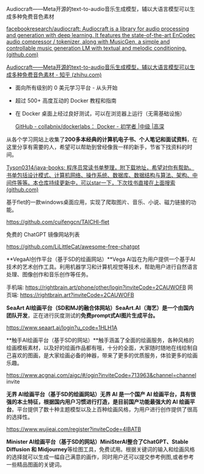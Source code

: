 Audiocraft——Meta开源的text-to-audio音乐生成模型，辅以大语言模型可以生成多种免费音色素材

[facebookresearch/audiocraft: Audiocraft is a library for audio processing and generation with deep learning. It features the state-of-the-art EnCodec audio compressor / tokenizer, along with MusicGen, a simple and controllable music generation LM with textual and melodic conditioning. (github.com)](https://github.com/facebookresearch/audiocraft)

[Audiocraft——Meta开源的text-to-audio音乐生成模型，辅以大语言模型可以生成多种免费音色素材 - 知乎 (zhihu.com)](https://zhuanlan.zhihu.com/p/637706956)



- 面向所有级别的 0 美元学习平台 - 从头开始

- 超过 500+ 高度互动的 Docker 教程和指南

- 在 Docker 桌面上经过良好测试，可以在浏览器上运行（无需基础设施）

  [GitHub - collabnix/dockerlabs： Docker - 初学者 |中级 |高深](https://github.com/collabnix/dockerlabs)



从各个学习网站上收集了**200多本经典的计算机电子书、个人笔记和面试资料**，在这里分享有需要的人，希望可以帮助到曾经像我一样的新手，节省下找资料的时间。

[Tyson0314/java-books: 程序员常读书单整理，附下载地址，希望对你有帮助。书单包括设计模式、计算机网络、操作系统、数据库、数据结构与算法、架构、中间件等等。本仓库持续更新中，可以star一下，下次找书直接在上面搜索 (github.com)](https://github.com/Tyson0314/java-books)





基于flet的一款windows桌面应用，实现了爬取图片、音乐、小说、磁力链接的功能。

https://github.com/cuifengcn/TAICHI-flet



免费的 ChatGPT 镜像网站列表

https://github.com/LiLittleCat/awesome-free-chatgpt



**VegaAI创作平台（基于SD的绘画网站）**Vega Al旨在为用户提供一个基于AI技术的艺术创作工具。利用机器学习和计算机视觉等技术，帮助用户进行自然语言处理、图像创作和音乐创作等任务。

手机端: https://rightbrain.art/phone/other/login?inviteCode=2CAUWOFB
网页端: https://rightbrain.art?inviteCode=2CAUWOFB



**SeaArt AI绘画平台（SD和MJ的融合体网站）**SeaArt.AI（海艺）是一个由**国内团队开发**，正在进行灰度测试的**免费prompt式AI图片生成平台。**

https://www.seaart.ai/login?u_code=1HLH1A





**触手AI绘画平台（基于SD的网站）**触手涵盖了全面的绘画服务，各种风格的绘画模板素材，以及好的绘画作品都有哦，十分的全面，大家随时随地在线绘制自己喜欢的图画，是大家绘画必备的神器，带来了更多的优质服务，体验更多的绘画乐趣。

https://www.acgnai.com/aigc/#/ogin?inviteCode=713963&channel=channel invite



**无界 AI绘画平台（基于SD的绘画网站）**无界 AI 是一个国产 AI 绘画平台，具有很强的本土特征，根据国内用户习惯进行打造，是**目前国产功能最强大的 AI 绘画平台**。平台提供了数十种主题模型以及上百种绘画风格，为用户进行创作提供了很高的选择性。

https://www.wujieai.com/register?inviteCode=4IBATB



**Minister AI绘画平台（基于SD的网站）**MiniSterAI整合了**ChatGPT、Stable Diffusion 和 Midjourney**等绘图工具，免费试用。根据关键词的输入和绘画风格的选择就可以生成一幅自己满意的画作，同时用户还可以提交参考例图,或者参考一些精品图画的关键词。
